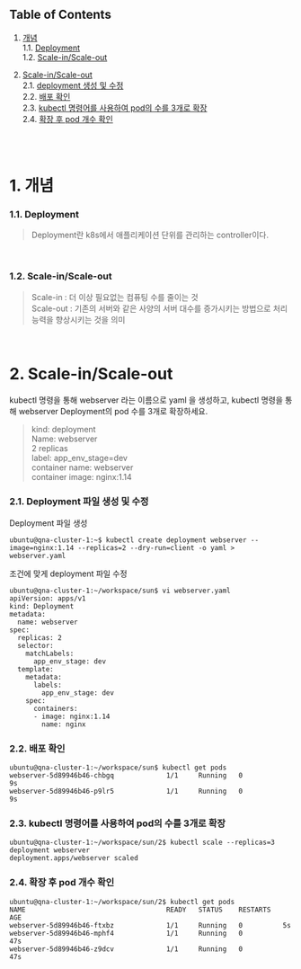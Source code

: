 ## Table of Contents

1. [개념](#1)<br>
  1.1. [Deployment](#1.1)<br>
  1.2. [Scale-in/Scale-out](#1.2)<br>

2. [Scale-in/Scale-out](#2)<br>
  2.1. [deployment 생성 및 수정](#2.1)<br>
  2.2. [배포 확인](#2.2)<br>
  2.3. [kubectl 명령어를 사용하여 pod의 수를 3개로 확장](#2.3)<br>
  2.4. [확장 후 pod 개수 확인](#2.4)<br>

<br>
<br>


# <div id='1'> 1. 개념

### <div id='1.1'> 1.1. Deployment

> Deployment란 k8s에서 애플리케이션 단위를 관리하는 controller이다.
<br>

### <div id='1.2'> 1.2. Scale-in/Scale-out

> Scale-in : 더 이상 필요없는 컴퓨팅 수를 줄이는 것 <br>
> Scale-out : 기존의 서버와 같은 사양의 서버 대수를 증가시키는 방법으로 처리 능력을 향상시키는 것을 의미

<br>

# <div id='2'> 2. Scale-in/Scale-out <br>

 kubectl 명령을 통해 webserver 라는 이름으로 yaml 을 생성하고, kubectl 명령을 통해 webserver Deployment의 pod 수를 3개로 확장하세요.

> kind: deployment <br>
> Name: webserver <br>
> 2 replicas <br>
> label: app_env_stage=dev <br>
> container name: webserver <br>
> container image: nginx:1.14 <br>

### <div id='2.1'> 2.1. Deployment 파일 생성 및 수정 <br>

Deployment 파일 생성

```
ubuntu@qna-cluster-1:~$ kubectl create deployment webserver --image=nginx:1.14 --replicas=2 --dry-run=client -o yaml > webserver.yaml
```

 조건에 맞게 deployment 파일 수정
```
ubuntu@qna-cluster-1:~/workspace/sun$ vi webserver.yaml 
apiVersion: apps/v1
kind: Deployment
metadata:
  name: webserver
spec:
  replicas: 2
  selector:
    matchLabels:
      app_env_stage: dev
  template:
    metadata:
      labels:
        app_env_stage: dev
    spec:
      containers:
      - image: nginx:1.14
        name: nginx
```

### <div id='2.2'> 2.2. 배포 확인 <br>
```
ubuntu@qna-cluster-1:~/workspace/sun$ kubectl get pods
webserver-5d89946b46-chbgq             1/1     Running   0              9s
webserver-5d89946b46-p9lr5             1/1     Running   0              9s
```

### <div id='2.3'> 2.3. kubectl 명령어를 사용하여 pod의 수를 3개로 확장 <br>
```
ubuntu@qna-cluster-1:~/workspace/sun/2$ kubectl scale --replicas=3 deployment webserver
deployment.apps/webserver scaled
```

### <div id='2.4'> 2.4. 확장 후 pod 개수 확인 <br>
```
ubuntu@qna-cluster-1:~/workspace/sun/2$ kubectl get pods
NAME                                   READY   STATUS    RESTARTS   AGE
webserver-5d89946b46-ftxbz             1/1     Running   0          5s
webserver-5d89946b46-mphf4             1/1     Running   0          47s
webserver-5d89946b46-z9dcv             1/1     Running   0          47s
```
